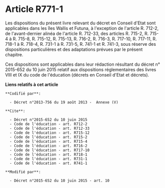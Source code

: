 # Article R771-1

Les dispositions du présent livre relevant du décret en Conseil d'Etat sont applicables dans les îles Wallis et Futuna, à
l'exception de l'article R. 712-2, de l'avant-dernier alinéa de l'article R. 712-33, des articles R. 715-2, R. 715-4 à R.
715-8, R. 715-12, R. 715-13, R. 716-2, R. 716-3, R. 717-10, R. 717-11, R. 718-1 à R. 718-4, R. 731-1 à R. 731-5, R. 741-1 et
R. 741-3, sous réserve des dispositions particulières et des adaptations prévues par le présent chapitre. 

Ces dispositions sont applicables dans leur rédaction résultant du décret n° 2015-652 du 10 juin 2015 relatif aux
dispositions réglementaires des livres VIII et IX du code de l'éducation (décrets en Conseil d'Etat et décrets).

**Liens relatifs à cet article**

	**Codifié par**:

	  - Décret n°2013-756 du 19 août 2013 -  Annexe (V)

	**Cite**:

	  - Décret n°2015-652 du 10 juin 2015
	  - Code de l'éducation - art. R712-2
	  - Code de l'éducation - art. R712-33
	  - Code de l'éducation - art. R715-12
	  - Code de l'éducation - art. R715-2
	  - Code de l'éducation - art. R715-4
	  - Code de l'éducation - art. R716-2
	  - Code de l'éducation - art. R717-10
	  - Code de l'éducation - art. R718-1
	  - Code de l'éducation - art. R731-1
	  - Code de l'éducation - art. R741-1

	**Modifié par**:

	  - Décret n°2015-652 du 10 juin 2015 - art. 10
